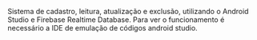 Sistema de cadastro, leitura, atualização e exclusão, utilizando o Android Studio e Firebase Realtime Database.
Para ver o funcionamento é necessário a IDE de emulação de códigos android studio.
